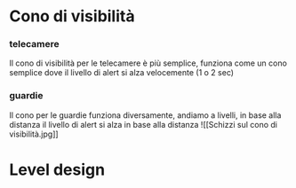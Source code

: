  
# Cono di visibilità
### telecamere
Il cono di visibilità per le telecamere è più semplice, funziona come un cono semplice dove il livello di alert si alza velocemente (1 o 2 sec)
### guardie
Il cono per le guardie funziona diversamente, andiamo a livelli, in base alla distanza il livello di alert si alza in base alla distanza
![[Schizzi sul cono di visibilità.jpg]]

# Level design
